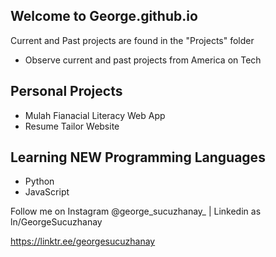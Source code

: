 ## Welcome to George.github.io
Current and Past projects are found in the "Projects" folder
- Observe current and past projects from America on Tech

## Personal Projects
- Mulah Fianacial Literacy Web App
- Resume Tailor Website

## Learning NEW Programming Languages
- Python
- JavaScript

<p>Follow me on Instagram @george_sucuzhanay_  |  Linkedin as ln/GeorgeSucuzhanay </p>

https://linktr.ee/georgesucuzhanay
